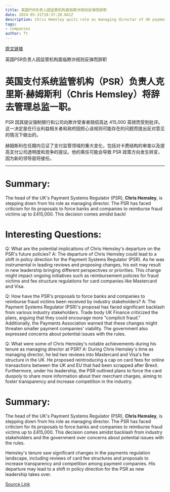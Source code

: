 ```yaml
---
title: 英国PSR负责人因监管机构面临欺诈规则反弹而辞职
date: 2024-05-31T18:37:20.841Z
description: Chris Hemsley quits role as managing director of UK payments watchdog
tags: 
- companies
author: ft
---
```


[原文链接](https://ft.com/content/f369205f-1ed1-48fb-a04e-ca88f2b279bf)

英国PSR负责人因监管机构面临欺诈规则反弹而辞职

# 英国支付系统监管机构（PSR）负责人克里斯·赫姆斯利（Chris Hemsley）将辞去管理总监一职。

PSR 因其提议强制银行和公司向欺诈受害者赔偿高达 415,000 英镑而受到批评。这一决定是在行业利益相关者和政府因担心该规则可能存在的问题而提出反对意见的情况下做出的。

赫姆斯利在任期内见证了支付监管领域的重大变化，包括对卡费结构的审查以及提高支付公司透明度和竞争的提议。他的离任可能会导致 PSR 政策方向发生转变，因为新的领导层将接任。

---

# Summary:
The head of the UK's Payment Systems Regulator (PSR), **Chris Hemsley**, is stepping down from his role as managing director. The PSR has faced criticism for its proposals to force banks and companies to reimburse fraud victims up to £415,000. This decision comes amidst backl

# Interesting Questions:
Q: What are the potential implications of Chris Hemsley's departure on the PSR's future policies?
A: The departure of Chris Hemsley could lead to a shift in policy direction for the Payment Systems Regulator (PSR). As he was instrumental in leading reviews and proposing changes, his exit may result in new leadership bringing different perspectives or priorities. This change might impact ongoing initiatives such as reimbursement policies for fraud victims and fee structure regulations for card companies like Mastercard and Visa.

Q: How have the PSR's proposals to force banks and companies to reimburse fraud victims been received by industry stakeholders?
A: The Payment Systems Regulator (PSR)'s proposal has faced significant backlash from various industry stakeholders. Trade body UK Finance criticized the plans, arguing that they could encourage more "complicit fraud." Additionally, the Payments Association warned that these changes might threaten smaller payment companies' viability. The government also expressed concerns about potential issues with the rules.

Q: What were some of Chris Hemsley's notable achievements during his tenure as managing director at PSR?
A: During Chris Hemsley's time as managing director, he led two reviews into Mastercard and Visa's fee structure in the UK. He proposed reintroducing a cap on card fees for online transactions between the UK and EU that had been scrapped after Brexit. Furthermore, under his leadership, the PSR outlined plans to force the card duopoly to share more information about their merchant charges, aiming to foster transparency and increase competition in the industry.

# Summary:
The head of the UK's Payment Systems Regulator (PSR), **Chris Hemsley**, is stepping down from his role as managing director. The PSR has faced criticism for its proposals to force banks and companies to reimburse fraud victims up to £415,000. This decision comes amidst backlash from industry stakeholders and the government over concerns about potential issues with the rules.

Hemsley's tenure saw significant changes in the payments regulation landscape, including reviews of card fee structures and proposals to increase transparency and competition among payment companies. His departure may lead to a shift in policy direction for the PSR as new leadership takes over.

[Source Link](https://ft.com/content/f369205f-1ed1-48fb-a04e-ca88f2b279bf)

